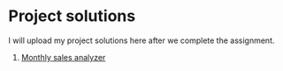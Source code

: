 # Project solutions

I will upload my project solutions here after we complete the assignment.

1. [Monthly sales analyzer](https://github.com/4GeeksAcademy/gperdrizet-monthly-sales-analyzer-project)